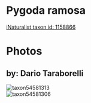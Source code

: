 
Pygoda ramosa
=============
  
[iNaturalist taxon id: 1158866](https://www.inaturalist.org/taxa/1158866)
# Photos

## by: Dario Taraborelli
  
![taxon54581313](https://inaturalist-open-data.s3.amazonaws.com/photos/58942098/medium.jpg)  
![taxon54581306](https://inaturalist-open-data.s3.amazonaws.com/photos/58942086/medium.jpg)
